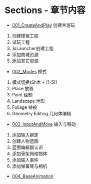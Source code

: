 # Sections - 章节内容
+ [001_CreateAndPlay](https://github.com/ora-cat/UE4Handbook/blob/master/Directory/Sections/001_CreateAndPlay.md)
创建并游玩
1. 创建模板工程
2. 试玩工程
3. 从Launcher创建工程
4. 添加商城资源
5. 添加其它资源
+ [002_Modes](https://github.com/ora-cat/UE4Handbook/blob/master/Directory/Sections/002_Modes.md)
模式
1. 模式切换(Shift + (1-5))
2. Place 放置
3. Paint 绘制
4. Landscape 地形
5. Foliage 植被
6. Geometry Editing 几何体编辑
+ [003_InputAndMove](https://github.com/ora-cat/UE4Handbook/blob/master/Directory/Sections/003_InputAndMove.md)
输入与移动
1. 添加输入绑定
2. 创建人物蓝图
3. 蓝图编辑器认识
4. 添加骨架网格物体
5. 添加输入事件
6. 添加弹簧臂与相机
+ [004_BaseAnimation]()